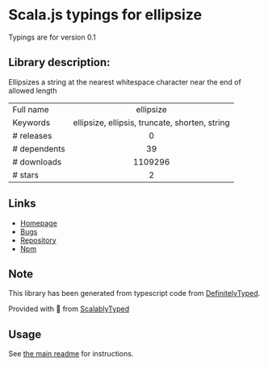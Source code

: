 
# Scala.js typings for ellipsize

Typings are for version 0.1

## Library description:
Ellipsizes a string at the nearest whitespace character near the end of allowed length

|                    |                 |
| ------------------ | :-------------: |
| Full name          | ellipsize |
| Keywords           | ellipsize, ellipsis, truncate, shorten, string |
| # releases         | 0 |
| # dependents       | 39 |
| # downloads        | 1109296 |
| # stars            | 2 |

## Links
- [Homepage](https://github.com/mvhenten/ellipsize)
- [Bugs](https://github.com/mvhenten/ellipsize/issues)
- [Repository](https://github.com/mvhenten/ellipsize)
- [Npm](https://www.npmjs.com/package/ellipsize)
    


## Note
This library has been generated from typescript code from [DefinitelyTyped](https://definitelytyped.org).

Provided with :purple_heart: from [ScalablyTyped](https://github.com/oyvindberg/ScalablyTyped)

## Usage
See [the main readme](../../readme.md) for instructions.


